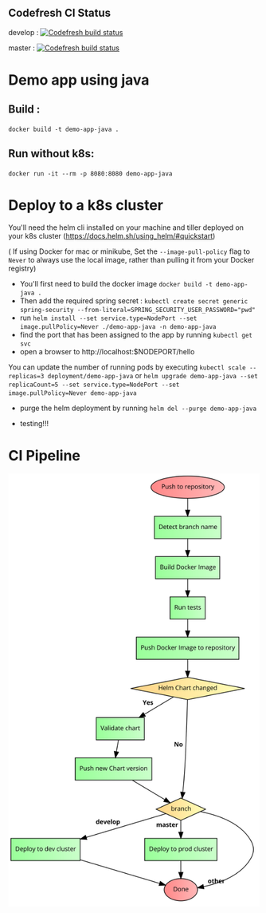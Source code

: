 ## Codefresh CI Status 
develop : 
[![Codefresh build status]( https://g.codefresh.io/api/badges/pipeline/maximede/uw-it-container-disco%2Fdemo-app-java%2Fdemo-app-java?branch=develop&key=eyJhbGciOiJIUzI1NiJ9.NWFlMWZjZTZmZGU0ODMwMDAxNzdiODlh.hfwPGkMx_oRvQfAtMboPqY3qXL38hCNl1OsWxd70BPY&type=cf-1)]( https://g.codefresh.io/repositories/uw-it-container-disco/demo-app-java/builds?filter=trigger:build;branch:develop;service:5afb659ee710ce0001057d6d~demo-app-java)

master : 
[![Codefresh build status]( https://g.codefresh.io/api/badges/pipeline/maximede/uw-it-container-disco%2Fdemo-app-java%2Fdemo-app-java?branch=master&key=eyJhbGciOiJIUzI1NiJ9.NWFlMWZjZTZmZGU0ODMwMDAxNzdiODlh.hfwPGkMx_oRvQfAtMboPqY3qXL38hCNl1OsWxd70BPY&type=cf-1)]( https://g.codefresh.io/repositories/uw-it-container-disco/demo-app-java/builds?filter=trigger:build;branch:master;service:5afb659ee710ce0001057d6d~demo-app-java)

# Demo app using java


## Build : 
`docker build -t demo-app-java .`


## Run without k8s:
`docker run -it --rm -p 8080:8080 demo-app-java`

# Deploy to a k8s cluster

You'll need the helm cli installed on your machine and tiller deployed on your k8s cluster (https://docs.helm.sh/using_helm/#quickstart)

( If using Docker for mac or minikube, Set the `--image-pull-policy` flag to `Never` to always use the local image, rather than pulling it from your Docker registry)

* You'll first need to build the docker image `docker build -t demo-app-java .`
* Then add the required spring secret : `kubectl create secret generic spring-security --from-literal=SPRING_SECURITY_USER_PASSWORD="pwd" `
* run `helm install --set service.type=NodePort --set image.pullPolicy=Never ./demo-app-java -n demo-app-java`
* find the port that has been assigned to the app by running `kubectl get svc`
* open a browser to http://localhost:$NODEPORT/hello

You can update the number of running pods by executing `kubectl scale --replicas=3 deployment/demo-app-java` or `helm upgrade demo-app-java --set replicaCount=5 --set service.type=NodePort --set image.pullPolicy=Never demo-app-java`

* purge the helm deployment by running `helm del --purge demo-app-java`

* testing!!!

# CI Pipeline

![Pipeline flowchart](/docs/ci_pipeline_flowchart.png)
